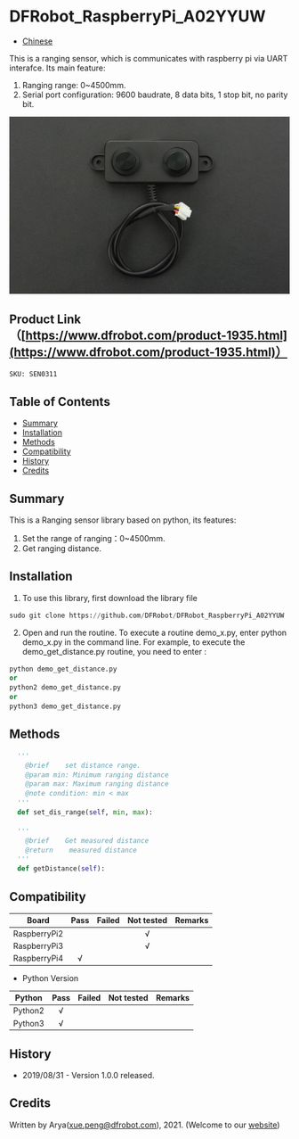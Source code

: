 # DFRobot_RaspberryPi_A02YYUW 

* [Chinese](./README_CN.md)

This is a ranging sensor, which is communicates with raspberry pi via UART interafce. Its main feature: <br> 
1. Ranging range: 0~4500mm.
2. Serial port configuration: 9600 baudrate, 8 data bits, 1 stop bit, no parity bit.

![Product image](resources/images/SEN0311.png)

## Product Link（[https://www.dfrobot.com/product-1935.html](https://www.dfrobot.com/product-1935.html)）
    SKU: SEN0311

## Table of Contents

* [Summary](#summary)
* [Installation](#installation)
* [Methods](#methods)
* [Compatibility](#compatibility)
* [History](#history)
* [Credits](#credits)

## Summary

This is a Ranging sensor library based on python, its features:
 
1. Set the range of ranging：0~4500mm. 
2. Get ranging distance. 

## Installation
1. To use this library, first download the library file<br>
```python
sudo git clone https://github.com/DFRobot/DFRobot_RaspberryPi_A02YYUW
```
2. Open and run the routine. To execute a routine demo_x.py, enter python demo_x.py in the command line. For example, to execute the demo_get_distance.py routine, you need to enter :<br>

```python
python demo_get_distance.py 
or
python2 demo_get_distance.py
or
python3 demo_get_distance.py
```

## Methods

```python
  '''
    @brief    set distance range.
    @param min: Minimum ranging distance
    @param max: Maximum ranging distance
    @note condition: min < max
  '''
  def set_dis_range(self, min, max):
      
  '''
    @brief    Get measured distance
    @return    measured distance
  '''
  def getDistance(self):

```
## Compatibility

| Board        | Pass | Failed | Not tested | Remarks |
| ------------ | :--: | :----: | :--------: | :-----: |
| RaspberryPi2 |      |        |     √      |         |
| RaspberryPi3 |      |        |     √      |         |
| RaspberryPi4 |  √   |        |            |         |

* Python Version

| Python  | Pass | Failed | Not tested | Remarks |
| ------- | :--: | :----: | :--------: | ------- |
| Python2 |  √   |        |            |         |
| Python3 |  √   |        |            |         |

## History

- 2019/08/31 - Version 1.0.0 released.

## Credits

Written by Arya(xue.peng@dfrobot.com), 2021. (Welcome to our [website](https://www.dfrobot.com/))
